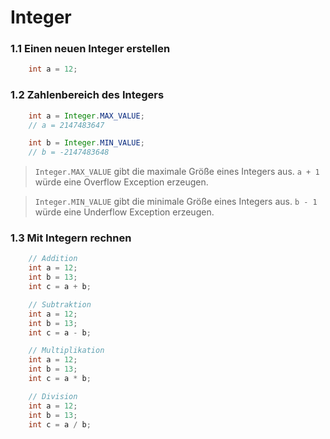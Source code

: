 # Integer

### 1.1 Einen neuen Integer erstellen
```java
    int a = 12;
```

### 1.2 Zahlenbereich des Integers
```java
    int a = Integer.MAX_VALUE;
    // a = 2147483647

    int b = Integer.MIN_VALUE;
    // b = -2147483648
```

> `Integer.MAX_VALUE` gibt die maximale Größe eines Integers aus. `a + 1` würde eine Overflow Exception erzeugen.

> `Integer.MIN_VALUE` gibt die minimale Größe eines Integers aus. `b - 1` würde eine Underflow Exception erzeugen.

### 1.3 Mit Integern rechnen
```java
    // Addition
    int a = 12;
    int b = 13;
    int c = a + b;
```

```java
    // Subtraktion
    int a = 12;
    int b = 13;
    int c = a - b;
```

```java
    // Multiplikation
    int a = 12;
    int b = 13;
    int c = a * b;
```

```java
    // Division
    int a = 12;
    int b = 13;
    int c = a / b;
```
